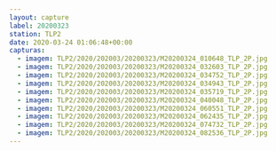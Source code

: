 ```yaml
---
layout: capture
label: 20200323
station: TLP2
date: 2020-03-24 01:06:48+00:00
capturas:
  - imagem: TLP2/2020/202003/20200323/M20200324_010648_TLP_2P.jpg
  - imagem: TLP2/2020/202003/20200323/M20200324_032603_TLP_2P.jpg
  - imagem: TLP2/2020/202003/20200323/M20200324_034752_TLP_2P.jpg
  - imagem: TLP2/2020/202003/20200323/M20200324_034943_TLP_2P.jpg
  - imagem: TLP2/2020/202003/20200323/M20200324_035719_TLP_2P.jpg
  - imagem: TLP2/2020/202003/20200323/M20200324_040048_TLP_2P.jpg
  - imagem: TLP2/2020/202003/20200323/M20200324_060551_TLP_2P.jpg
  - imagem: TLP2/2020/202003/20200323/M20200324_062435_TLP_2P.jpg
  - imagem: TLP2/2020/202003/20200323/M20200324_074732_TLP_2P.jpg
  - imagem: TLP2/2020/202003/20200323/M20200324_082536_TLP_2P.jpg
---
```

